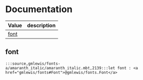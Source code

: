 # Documentation
|Value|description|
|---|---|
|[font](#font)||

## font

```moonbit
:::source,gmlewis/fonts-a/amaranth_italic/amaranth_italic.mbt,2139:::let font : <a href="gmlewis/fonts#Font">@gmlewis/fonts.Font</a>
```

